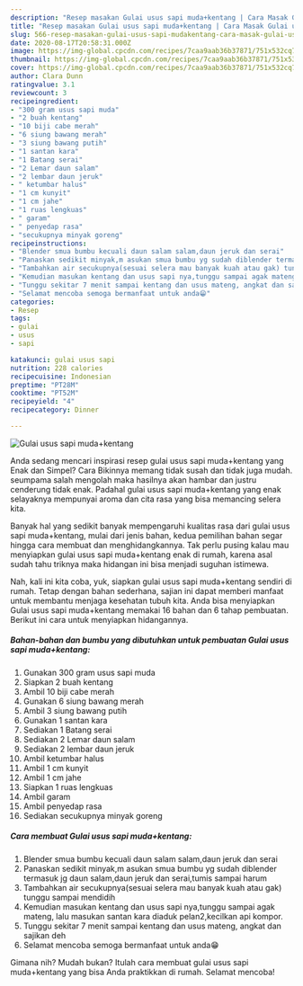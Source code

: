 ```yaml
---
description: "Resep masakan Gulai usus sapi muda+kentang | Cara Masak Gulai usus sapi muda+kentang Yang Enak Dan Mudah"
title: "Resep masakan Gulai usus sapi muda+kentang | Cara Masak Gulai usus sapi muda+kentang Yang Enak Dan Mudah"
slug: 566-resep-masakan-gulai-usus-sapi-mudakentang-cara-masak-gulai-usus-sapi-mudakentang-yang-enak-dan-mudah
date: 2020-08-17T20:58:31.000Z
image: https://img-global.cpcdn.com/recipes/7caa9aab36b37871/751x532cq70/gulai-usus-sapi-mudakentang-foto-resep-utama.jpg
thumbnail: https://img-global.cpcdn.com/recipes/7caa9aab36b37871/751x532cq70/gulai-usus-sapi-mudakentang-foto-resep-utama.jpg
cover: https://img-global.cpcdn.com/recipes/7caa9aab36b37871/751x532cq70/gulai-usus-sapi-mudakentang-foto-resep-utama.jpg
author: Clara Dunn
ratingvalue: 3.1
reviewcount: 3
recipeingredient:
- "300 gram usus sapi muda"
- "2 buah kentang"
- "10 biji cabe merah"
- "6 siung bawang merah"
- "3 siung bawang putih"
- "1 santan kara"
- "1 Batang serai"
- "2 Lemar daun salam"
- "2 lembar daun jeruk"
- " ketumbar halus"
- "1 cm kunyit"
- "1 cm jahe"
- "1 ruas lengkuas"
- " garam"
- " penyedap rasa"
- "secukupnya minyak goreng"
recipeinstructions:
- "Blender smua bumbu kecuali daun salam salam,daun jeruk dan serai"
- "Panaskan sedikit minyak,m asukan smua bumbu yg sudah diblender termasuk jg daun salam,daun jeruk dan serai,tumis sampai harum"
- "Tambahkan air secukupnya(sesuai selera mau banyak kuah atau gak) tunggu sampai mendidih"
- "Kemudian masukan kentang dan usus sapi nya,tunggu sampai agak mateng, lalu masukan santan kara diaduk pelan2,kecilkan api kompor."
- "Tunggu sekitar 7 menit sampai kentang dan usus mateng, angkat dan sajikan deh"
- "Selamat mencoba semoga bermanfaat untuk anda😁"
categories:
- Resep
tags:
- gulai
- usus
- sapi

katakunci: gulai usus sapi 
nutrition: 228 calories
recipecuisine: Indonesian
preptime: "PT28M"
cooktime: "PT52M"
recipeyield: "4"
recipecategory: Dinner

---
```



![Gulai usus sapi muda+kentang](https://img-global.cpcdn.com/recipes/7caa9aab36b37871/751x532cq70/gulai-usus-sapi-mudakentang-foto-resep-utama.jpg)

Anda sedang mencari inspirasi resep gulai usus sapi muda+kentang yang Enak dan Simpel? Cara Bikinnya memang tidak susah dan tidak juga mudah. seumpama salah mengolah maka hasilnya akan hambar dan justru cenderung tidak enak. Padahal gulai usus sapi muda+kentang yang enak selayaknya mempunyai aroma dan cita rasa yang bisa memancing selera kita.



Banyak hal yang sedikit banyak mempengaruhi kualitas rasa dari gulai usus sapi muda+kentang, mulai dari jenis bahan, kedua pemilihan bahan segar hingga cara membuat dan menghidangkannya. Tak perlu pusing kalau mau menyiapkan gulai usus sapi muda+kentang enak di rumah, karena asal sudah tahu triknya maka hidangan ini bisa menjadi suguhan istimewa.


Nah, kali ini kita coba, yuk, siapkan gulai usus sapi muda+kentang sendiri di rumah. Tetap dengan bahan sederhana, sajian ini dapat memberi manfaat untuk membantu menjaga kesehatan tubuh kita. Anda bisa menyiapkan Gulai usus sapi muda+kentang memakai 16 bahan dan 6 tahap pembuatan. Berikut ini cara untuk menyiapkan hidangannya.

<!--inarticleads1-->

##### Bahan-bahan dan bumbu yang dibutuhkan untuk pembuatan Gulai usus sapi muda+kentang:

1. Gunakan 300 gram usus sapi muda
1. Siapkan 2 buah kentang
1. Ambil 10 biji cabe merah
1. Gunakan 6 siung bawang merah
1. Ambil 3 siung bawang putih
1. Gunakan 1 santan kara
1. Sediakan 1 Batang serai
1. Sediakan 2 Lemar daun salam
1. Sediakan 2 lembar daun jeruk
1. Ambil  ketumbar halus
1. Ambil 1 cm kunyit
1. Ambil 1 cm jahe
1. Siapkan 1 ruas lengkuas
1. Ambil  garam
1. Ambil  penyedap rasa
1. Sediakan secukupnya minyak goreng




<!--inarticleads2-->

##### Cara membuat Gulai usus sapi muda+kentang:

1. Blender smua bumbu kecuali daun salam salam,daun jeruk dan serai
1. Panaskan sedikit minyak,m asukan smua bumbu yg sudah diblender termasuk jg daun salam,daun jeruk dan serai,tumis sampai harum
1. Tambahkan air secukupnya(sesuai selera mau banyak kuah atau gak) tunggu sampai mendidih
1. Kemudian masukan kentang dan usus sapi nya,tunggu sampai agak mateng, lalu masukan santan kara diaduk pelan2,kecilkan api kompor.
1. Tunggu sekitar 7 menit sampai kentang dan usus mateng, angkat dan sajikan deh
1. Selamat mencoba semoga bermanfaat untuk anda😁




Gimana nih? Mudah bukan? Itulah cara membuat gulai usus sapi muda+kentang yang bisa Anda praktikkan di rumah. Selamat mencoba!
